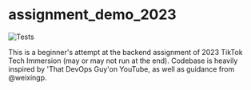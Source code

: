 # assignment_demo_2023

![Tests](https://github.com/TikTokTechImmersion/assignment_demo_2023/actions/workflows/test.yml/badge.svg)

This is a beginner's attempt at the backend assignment of 2023 TikTok Tech Immersion (may or may not run at the end).
Codebase is heavily inspired by 'That DevOps Guy'on YouTube, as well as guidance from @weixingp.
